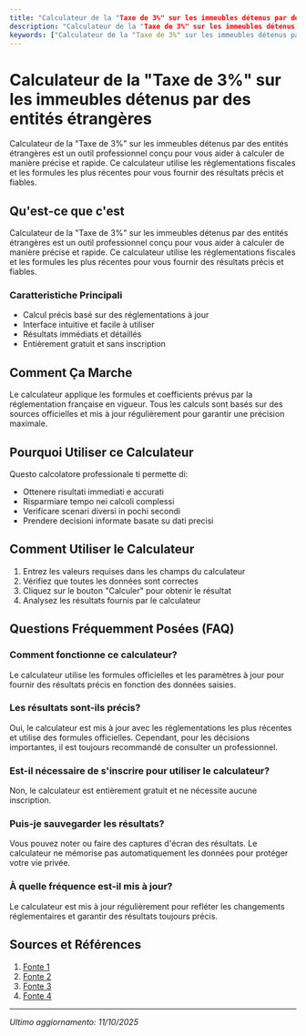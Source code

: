 ```yaml
---
title: "Calculateur de la "Taxe de 3%" sur les immeubles détenus par des entités étrangères"
description: "Calculateur de la "Taxe de 3%" sur les immeubles détenus par des entités étrangères est un outil professionnel conçu pour vous aider à calculer de manière précise et rapide. Ce calculateur utilise les réglementations fiscales et les formules les plus récentes pour vous fournir des résultats précis et fiables."
keywords: ["Calculateur de la "Taxe de 3%" sur les immeubles détenus par des entités étrangères", "calcolatore", "calcolo online"]
---
```


# Calculateur de la "Taxe de 3%" sur les immeubles détenus par des entités étrangères

Calculateur de la "Taxe de 3%" sur les immeubles détenus par des entités étrangères est un outil professionnel conçu pour vous aider à calculer de manière précise et rapide. Ce calculateur utilise les réglementations fiscales et les formules les plus récentes pour vous fournir des résultats précis et fiables.

## Qu'est-ce que c'est

Calculateur de la "Taxe de 3%" sur les immeubles détenus par des entités étrangères est un outil professionnel conçu pour vous aider à calculer de manière précise et rapide. Ce calculateur utilise les réglementations fiscales et les formules les plus récentes pour vous fournir des résultats précis et fiables.

### Caratteristiche Principali

- Calcul précis basé sur des réglementations à jour
- Interface intuitive et facile à utiliser
- Résultats immédiats et détaillés
- Entièrement gratuit et sans inscription

## Comment Ça Marche

Le calculateur applique les formules et coefficients prévus par la réglementation française en vigueur. Tous les calculs sont basés sur des sources officielles et mis à jour régulièrement pour garantir une précision maximale.

## Pourquoi Utiliser ce Calculateur

Questo calcolatore professionale ti permette di:

- Ottenere risultati immediati e accurati
- Risparmiare tempo nei calcoli complessi
- Verificare scenari diversi in pochi secondi
- Prendere decisioni informate basate su dati precisi

## Comment Utiliser le Calculateur

1. Entrez les valeurs requises dans les champs du calculateur
2. Vérifiez que toutes les données sont correctes
3. Cliquez sur le bouton "Calculer" pour obtenir le résultat
4. Analysez les résultats fournis par le calculateur

## Questions Fréquemment Posées (FAQ)

### Comment fonctionne ce calculateur?

Le calculateur utilise les formules officielles et les paramètres à jour pour fournir des résultats précis en fonction des données saisies.

### Les résultats sont-ils précis?

Oui, le calculateur est mis à jour avec les réglementations les plus récentes et utilise des formules officielles. Cependant, pour les décisions importantes, il est toujours recommandé de consulter un professionnel.

### Est-il nécessaire de s'inscrire pour utiliser le calculateur?

Non, le calculateur est entièrement gratuit et ne nécessite aucune inscription.

### Puis-je sauvegarder les résultats?

Vous pouvez noter ou faire des captures d'écran des résultats. Le calculateur ne mémorise pas automatiquement les données pour protéger votre vie privée.

### À quelle fréquence est-il mis à jour?

Le calculateur est mis à jour régulièrement pour refléter les changements réglementaires et garantir des résultats toujours précis.

## Sources et Références

1. [Fonte 1](https://bofip.impots.gouv.fr/bofip/3402-PGP.html/identifiant%3DBOI-PAT-TPC-20-20-20161005)
2. [Fonte 2](https://www.michelinimauro.com/files/file/en/1736931513-2449-1.pdf)
3. [Fonte 3](http://www.etudes-fiscales-internationales.com/media/02/02/da4bc6d2f0aa9c0764c8da226f849d23.pdf)
4. [Fonte 4](https://bofip.impots.gouv.fr/bofip/3401-PGP.html/identifiant%3DBOI-PAT-TPC-20-10-20120912)

---

*Ultimo aggiornamento: 11/10/2025*
